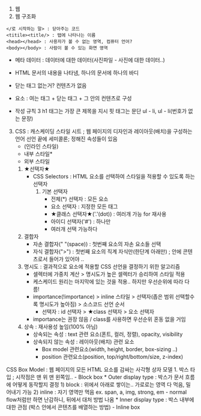 1. 웹
2. 웹 구조화
```
</로 시작하는 말> : 닫아주는 코드
<titile><title/> : 탭에 나타나는 이름
<head></head> : 사용자가 볼 수 없는 영역, 컴퓨터 언어?
<body></body> : 사람이 볼 수 있는 화면 영역
```
    
- 메타 데이터 : 데이터에 대한 데이터(사진파일 - 사진에 대한 데이터..)
- HTML 문서의 내용을 나타냄, 하나의 문서에 하나의 바디
- 닫는 태그 없는거? 컨텐츠가 없음

- 요소 : 여는 태그 + 닫는 태그 + 그 안의 컨텐츠로 구성
- 작성 규칙 3
    h1 태그는 가장 큰 제목을 지시
    핏 태그는 문단
    ul - li, ul - li(번호가 없는 문장)
3. CSS : 캐스케이딩 스타일 시트 ; 웹 페이지의 디자인과 레이아웃(배치)을 구성하는 언어
    선언 끝에 세미콜론;
    정해진 속성들이 있음
    - (인라인 스타일)
    - 내부 스타일*
    - 외부 스타일
    1. ★선택자★
        - CSS Selectors : HTML 요소를 선택하여 스타일을 적용할 수 있도록 하는 선택자
            1) 기본 선택자
                * 전체(*) 선택자 : 모든 요소
                * 요소 선택자 : 지정한 모든 태그
                * ★클래스 선택자★('.'(dot)) : 여러개 가능 for 재사용
                * 아이디 선택자('#') : 하나만
                - 여러개 선택 가능하다
    2. 결합자
        - 자손 결합자(" "(space)) : 첫번째 요소의 자손 요소들 선택
        - 자식 결합자(">") : 첫번째 요소의 직계 자식만(한단계 아래만) ; 안에 콘텐츠로서 들어가 있어야 ..
    3. 명시도 : 결과적으로 요소에 적용할 CSS 선언을 결정하기 위한 알고리즘
        - 셀렉터에 가중치 계산 > 명시도가 높은 셀렉터가 승리하여 스타일 적용
        - 케스케이드 원리는 마지막에 있는 것을 적용.. 하지만 우선순위에 따라 다름!
        - importance(!importance) > inline 스타일 > 선택자(좁은 범위 선택할수록 명시도가 높아짐) > 소스코드 선언 순서
            * 선택자 : id 선택자 > ★class 선택자 > 요소 선택자
        - importance는 권장 않음 / class를 사용하면 우선순위 혼동 없을 거임
    4. 상속 : 재사용성 높임(100% 아님)
        - 상속되는 속성 : text 관련 요소(폰트, 컬러, 정렬), opacity, visibility
        - 상속되지 않는 속성 : 레이아웃(배치) 관련 요소
            * Box model 관련요소(width, height, border, box-sizing ..)
            * position 관련요소(position, top/right/bottom/size, z-index)
    
CSS Box Model : 웹 페이지의 모든 HTML 요소를 감싸는 사각형 상자 모델
    1. 박스 타입 ; 시작점은 맨 위 맨 왼쪽임..
        - Block box 
            * Outer display type : 박스가 문서 흐름에 어떻게 동작할지 결정
                1) block : 위에서 아래로 쌓이는.. 가로로는 영역 다 먹음, 밀어내기 가능
                2) inline : 자기 영역만 먹음 ex. span, a, img, strong, em 
                - normal flow처럼만 하면 난감하니, 뒤에서 대처 방법 나옴
            * Inner display type : 박스 내부에 대한 관점 (박스 안에서 콘텐츠를 배열하는 방법)
        - Inline box